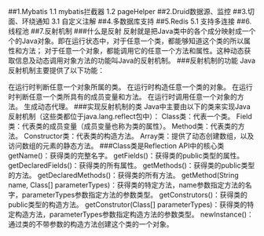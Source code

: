 ##1.Mybatis
1.1 mybatis拦截器
1.2 pageHelper
##2.Druid数据源、监控
##3.切面、环绕通知
3.1 自定义注解
##4.多数据库支持
##5.Redis
5.1 支持多连接
##6.线程池
##7.反射机制
###什么是反射
  反射就是把Java类中的各个成分映射成一个个的Java对象。即在运行状态中，对于任意一个类，都能够知道这个类的所以属性和方法；
  对于任意一个对象，都能调用它的任意一个方法和属性。这种动态获取信息及动态调用对象方法的功能叫Java的反射机制。
###反射机制的功能
Java反射机制主要提供了以下功能：

在运行时判断任意一个对象所属的类。
在运行时构造任意一个类的对象。
在运行时判断任意一个类所具有的成员变量和方法。
在运行时调用任意一个对象的方法。
生成动态代理。
###实现反射机制的类
Java中主要由以下的类来实现Java反射机制（这些类都位于java.lang.reflect包中）：
Class类：代表一个类。 Field类：代表类的成员变量（成员变量也称为类的属性）。
Method类：代表类的方法。
Constructor类：代表类的构造方法。
Array类：提供了动态创建数组，以及访问数组的元素的静态方法。
###Class类是Reflection API中的核心类
getName()：获得类的完整名字。 getFields()：获得类的public类型的属性。
getDeclaredFields()：获得类的所有属性。
getMethods()：获得类的public类型的方法。
getDeclaredMethods()：获得类的所有方法。
getMethod(String name, Class[] parameterTypes)：获得类的特定方法，name参数指定方法的名字，parameterTypes参数指定方法的参数类型。
getConstrutors()：获得类的public类型的构造方法。
getConstrutor(Class[] parameterTypes)：获得类的特定构造方法，parameterTypes参数指定构造方法的参数类型。
newInstance()：通过类的不带参数的构造方法创建这个类的一个对象。